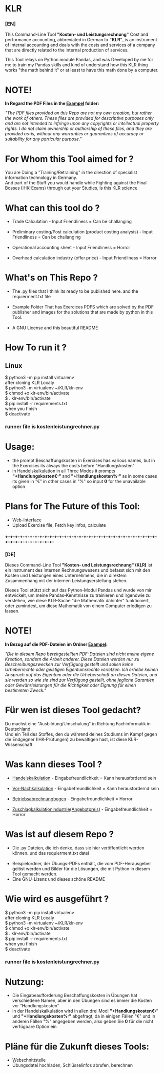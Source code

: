 # KLR
<h3>[EN]</h3>

This Command-Line Tool <b>"Kosten- und Leistungsrechnung"</b> Cost and performance accounting, abbreviated in German to <b>"KLR"</b>, 
is an instrument of internal accounting and deals with the costs and services of a company that are directly related 
to the internal production of services.

This Tool relays on Python module Pandas, and was Developed by me for me to train my Pandas skills and kind of understand 
how this KLR thing works "the math behind it" or at least  to have this math done by a computer.


<h1>NOTE!</h1>                                        

<b>In  Regard  the PDF  Files in the <a  href="https://github.com/illumi420/KLR/tree/main/Examples" target="_blank">Exampel</a> folder:</b>

<em>"The PDF files provided on this Repo are not my own creation, but rather the work of others. 
These files are provided for descriptive purposes only and are not intended to infringe upon any copyrights or intellectual property rights. 
I do not claim ownership or authorship of these files, and they are provided as-is, without any warranties or guarantees of accuracy or suitability 
for any particular purpose."</em>


<h1>For Whom this Tool aimed for ?</h1>

You are Doing a "Training/Retraining" in the direction of specialist information technology in Germany.  
And part of the Stuff you would handle while Fighting against the Final Bosses (IHK-Exams) through out your Studies, is this KLR science.

<h1>What can this tool do ?</h1>

<ul>
  <li>Trade Calculation - Input Friendliness = Can be challanging</li>
  <br>
  <li>Preliminary costing/Post calculation (product costing analysis) - Input Friendliness = Can be challanging</li>
  <br>
  <li>Operational accounting sheet - Input Friendliness = Horror</li>
  <br>
  <li>Overhead calculation industry (offer price) - Input Friendliness = Horror</li>
</ul>

<h1>What's on This  Repo ?</h1>

<ul>
  <li>The .py files that I think its ready to be published here. and the requierment.txt file</li>
  <br>
  <li>Example Folder That has Exercices PDFS which are solved by the PDF publisher and images for the solutions that are made by python in this Tool.</li>
  <br>
  <li>A GNU License and this beautiful README</li>
</ul>

<h1>How To run it ?</h1>

<h2>Linux</h2>

$ python3 -m pip install virtualenv <br>
after cloning KLR Localy <br>
$ python3 -m virtualenv  ~/KLR/klr-env <br>
$ chmod  +x  klr-env/bin/activate <br>
$ . klr-env/bin/activate <br>
$ pip install -r requirements.txt <br>
when you finish <br>
$ deactivate <br>

<h3>runner file is kostenleistungrechner.py</h3>

<h1>Usage:</h1>
<ul>
<li>the prompt Beschaffungskosten in Exercises has various names, but in the Exercises its always the costs before "Handlungskosten"</li>  
<li>in Handelskalkulation in all Three Modes it prompts <b>"+Handlungskosten€:"</b> and <b>"+Handlungskosten%:"</b> as in some cases its given in "€" in other cases in "%" so input <b>0</b> for the unavailable option</li>
</ul>

<h1>Plans for The Future of this Tool:</h1>
<ul>
<li>Web-Interface</li>
<li>Upload Exercise file, Fetch key infos, calculate</li> 
</ul>

<h4>+-+-+-+-+-+-+-+-+-+-+-+-+-+-+-+-+-+-+-+-+-+-+-+-+-+-+-+-+-+-+-+-+-+-+-+-+-+-+-+-+-</h4>

<h3>[DE]</h3>

Dieses Command-Line Tool <b>"Kosten- und Leistungsrechnung" (KLR)</b> ist ein Instrument des internen Rechnungswesens und befasst sich mit 
den Kosten und Leistungen eines Unternehmens, die in direktem Zusammenhang mit der internen Leistungserstellung stehen.

Dieses Tool stützt sich auf das Python-Modul Pandas und wurde von mir entwickelt, um meine Pandas-Kenntnisse zu trainieren und irgendwie zu verstehen,
wie diese KLR-Sache "die Mathematik dahinter" funktioniert, oder zumindest, um diese Mathematik von einem Computer erledigen zu lassen.

<h1>NOTE!</h1>                                        

<b>In Bezug auf die PDF-Dateien im Ordner <a  href="https://github.com/illumi420/KLR/tree/main/Examples" target ="_blank">Exampel</a>:</b>

<em>"Die in diesem Repo bereitgestellten PDF-Dateien sind nicht meine eigene Kreation, sondern die Arbeit anderer. 
Diese Dateien werden nur zu Beschreibungszwecken zur Verfügung gestellt und sollen keine Urheberrechte oder geistigen Eigentumsrechte verletzen. 
Ich erhebe keinen Anspruch auf das Eigentum oder die Urheberschaft an diesen Dateien, und sie werden so wie sie sind zur Verfügung gestellt, ohne jegliche Garantien oder Gewährleistungen für die Richtigkeit oder Eignung für einen bestimmten Zweck."</em>
 
 
<h1>Für wen ist dieses Tool gedacht?</h1>

Du machst eine "Ausbildung/Umschulung" in Richtung Fachinformatik in Deutschland.  
Und ein Teil des Stoffes, den du während deines Studiums im Kampf gegen die Endgegner (IHK-Prüfungen) zu bewältigen hast, ist diese KLR-Wissenschaft.

<h1>Was kann dieses Tool ?</h1>


<ul>
  <li><a  href="https://studyflix.de/wirtschaft/handelskalkulation-1470" target="_blank">Handelskalkulation</a> - Eingabefreundlichkeit = Kann herausfordernd sein</li>
  <br>
  <li><a  href="https://5cube.digital/eine-erfolgreiche-vor-nachkalkulation-in-der-produktion/#:~:text=W%C3%A4hrend%20die%20Vorkalkulation%20ein%20Soll,Ergebnis%20(Ist%2DErgebnis)." target="_blank">Vor-Nachkalkulation</a> - Eingabefreundlichkeit = Kann herausfordernd sein</li>
  <br>
  <li><a  href="https://www.lexoffice.de/lexikon/betriebsabrechnungsbogen/#:~:text=Der%20Betriebsabrechnungsbogen%20(BAB)%20ist%20ein,anfallen%2C%20auf%20die%20Kostenstellen%20verteilt."  target="_blank">Betriebsabrechnungbogen</a> - Eingabefreundlichkeit = Horror</li>
  <br>
  <li><a href="https://studyflix.de/wirtschaft/zuschlagskalkulation-58" target="_blank">Zuschlagkalkulationindustrie(Angebotpreis)</a> - Eingabefreundlichkeit =  Horror</li>
</ul>

<h1>Was ist auf diesem Repo  ?</h1>

<ul>
  <li>Die .py Dateien, die ich denke, dass sie hier veröffentlicht werden können. und das requierment.txt datei</li>
  <br>
  <li>Beispielordner, der Übungs-PDFs enthält, die vom PDF-Herausgeber gelöst werden und Bilder für die Lösungen, die mit Python in diesem Tool gemacht werden.</li>
  <li>Eine GNU-Lizenz und dieses schöne README</li>
</ul>

<h1>Wie wird es ausgeführt  ?</h1>

$ python3 -m pip install virtualenv  <br>
after cloning KLR Localy  <br>
$ python3 -m virtualenv  ~/KLR/klr-env  <br>
$ chmod  +x  klr-env/bin/activate <br>
$ . klr-env/bin/activate  <br>
$ pip install -r requirements.txt <br>
when you finish  <br>
$ deactivate <br>

<h3>runner file is kostenleistungrechner.py</h3>

<h1>Nutzung:</h1>

<ul>
<li>Die Eingabeaufforderung Beschaffungskosten in Übungen hat verschiedene Namen, aber in den Übungen sind es immer die Kosten vor "Handlungskosten"</li>  
<li>in der Handelskalkulation wird in allen drei Modi <b>"+Handlungskosten€:"</b> und <b>"+Handlungskosten%:"</b> abgefragt, da in einigen Fällen "€" und in anderen Fällen "%" angegeben werden, also geben Sie <b>0</b> für die nicht verfügbare Option ein</li>
</ul>

<h1>Pläne für die Zukunft dieses Tools:</h1>
<ul>
<li>Webschnittstelle</li>
<li>Übungsdatei hochladen, Schlüsselinfos abrufen, berechnen</li> 
</ul>

